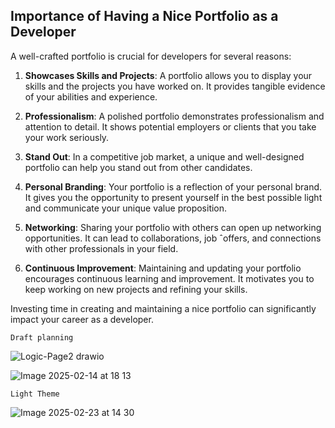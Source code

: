## Importance of Having a Nice Portfolio as a Developer

A well-crafted portfolio is crucial for developers for several reasons:

1. **Showcases Skills and Projects**: A portfolio allows you to display your skills and the projects you have worked on. It provides tangible evidence of your abilities and experience.

2. **Professionalism**: A polished portfolio demonstrates professionalism and attention to detail. It shows potential employers or clients that you take your work seriously.

3. **Stand Out**: In a competitive job market, a unique and well-designed portfolio can help you stand out from other candidates.

4. **Personal Branding**: Your portfolio is a reflection of your personal brand. It gives you the opportunity to present yourself in the best possible light and communicate your unique value proposition.

5. **Networking**: Sharing your portfolio with others can open up networking opportunities. It can lead to collaborations, job ˆoffers, and connections with other professionals in your field.

6. **Continuous Improvement**: Maintaining and updating your portfolio encourages continuous learning and improvement. It motivates you to keep working on new projects and refining your skills.

Investing time in creating and maintaining a nice portfolio can significantly impact your career as a developer.
    
    
    
    
    Draft planning
    
  ![Logic-Page2 drawio](https://github.com/user-attachments/assets/8ed5d830-c237-4c29-9bfa-cfcd65ec246b)
  

  ![Image 2025-02-14 at 18 13](https://github.com/user-attachments/assets/10bf7a36-a7ad-459d-970f-6a842dda55ba)


    Light Theme


![Image 2025-02-23 at 14 30](https://github.com/user-attachments/assets/5f4868f7-4a1a-4f3c-b38f-526405c379ab)



